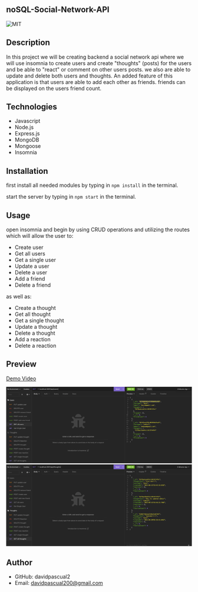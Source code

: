 ## noSQL-Social-Network-API
![MIT](https://img.shields.io/badge/license-MIT-yellowg)

## Description
In this project we will be creating backend a social network api where we will use insomnia to create users and create "thoughts" (posts) for the users and be able to "react" or comment on other users posts. we also are able to update and delete both users and thoughts. An added feature of this application is that users are able to add each other as friends. friends can be displayed on the users friend count. 

## Technologies
* Javascript
* Node.js
* Express.js
* MongoDB
* Mongoose
* Insomnia

## Installation
first install all needed modules by typing in `npm install` in the terminal.

start the server by typing in `npm start` in the terminal.

## Usage
open insomnia and begin by using CRUD operations and utilizing the routes which will allow the user to:

- Create user
- Get all users
- Get a single user
- Update a user
- Delete a user
- Add a friend
- Delete a friend

as well as:

- Create a thought
- Get all thought
- Get a single thought
- Update a thought
- Delete a thought
- Add a reaction
- Delete a reaction

## Preview
[Demo Video]()

![screenshot 1](./assets/noSQL-SS1.png)
![screenshot 2](./assets/noSQL-SS2.png)

## Author
- GitHub: davidpascual2
- Email: davidpascual200@gmail.com